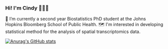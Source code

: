 ### Hi! I'm Cindy 🧑🏻‍🌾

<!--
**cindyfang70/cindyfang70** is a ✨ _special_ ✨ repository because its `README.md` (this file) appears on your GitHub profile.

Here are some ideas to get you started:

- 🔭 I’m currently working on ...
- 🌱 I’m currently learning ...
- 👯 I’m looking to collaborate on ...
- 🤔 I’m looking for help with ...
- 💬 Ask me about ...
- 📫 How to reach me: ...
- 😄 Pronouns: ...
- ⚡ Fun fact: ...
-->
🌱 I’m currently a second year Biostatistics PhD student at the Johns Hopkins Bloomberg School of Public Health. 
🗺️ I'm interested in developing statistical method for the analysis of spatial transcriptomics data.

[![Anurag's GitHub stats](https://github-readme-stats.vercel.app/api?username=cindyfang70)](https://github.com/anuraghazra/github-readme-stats)
